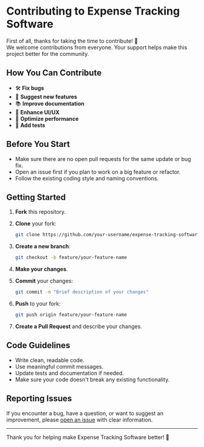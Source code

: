 # Contributing to Expense Tracking Software

First of all, thanks for taking the time to contribute! 🚀  
We welcome contributions from everyone. Your support helps make this project better for the community.

## How You Can Contribute

- 🛠 **Fix bugs**
- 🌟 **Suggest new features**
- 📚 **Improve documentation**
- 🎨 **Enhance UI/UX**
- 🚀 **Optimize performance**
- 🧪 **Add tests**

## Before You Start

- Make sure there are no open pull requests for the same update or bug fix.
- Open an issue first if you plan to work on a big feature or refactor.
- Follow the existing coding style and naming conventions.

## Getting Started

1. **Fork** this repository.

2. **Clone** your fork:

   ```bash
   git clone https://github.com/your-username/expense-tracking-software.git
   ```

3. **Create a new branch**:

   ```bash
   git checkout -b feature/your-feature-name
   ```

4. **Make your changes**.

5. **Commit** your changes:

   ```bash
   git commit -m "Brief description of your changes"
   ```

6. **Push** to your fork:

   ```bash
   git push origin feature/your-feature-name
   ```

7. **Create a Pull Request** and describe your changes.

## Code Guidelines

- Write clean, readable code.
- Use meaningful commit messages.
- Update tests and documentation if needed.
- Make sure your code doesn't break any existing functionality.

## Reporting Issues

If you encounter a bug, have a question, or want to suggest an improvement, please [open an issue](https://github.com/your-repo/issues) with clear information.

---

Thank you for helping make Expense Tracking Software better! 🙌
